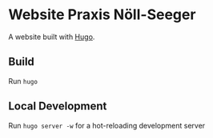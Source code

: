 # Website Praxis Nöll-Seeger

A website built with [Hugo](https://gohugo.io/).

## Build

Run `hugo`

## Local Development

Run `hugo server -w` for a hot-reloading development server
